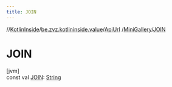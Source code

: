 ```yaml
---
title: JOIN
---
```

//[KotlinInside](../../../../index.html)/[be.zvz.kotlininside.value](../../index.html)/[ApiUrl](../index.html)
/[MiniGallery](index.html)/[JOIN](-j-o-i-n.html)

# JOIN

[jvm]\
const val [JOIN](-j-o-i-n.html): [String](https://kotlinlang.org/api/latest/jvm/stdlib/kotlin/-string/index.html)




